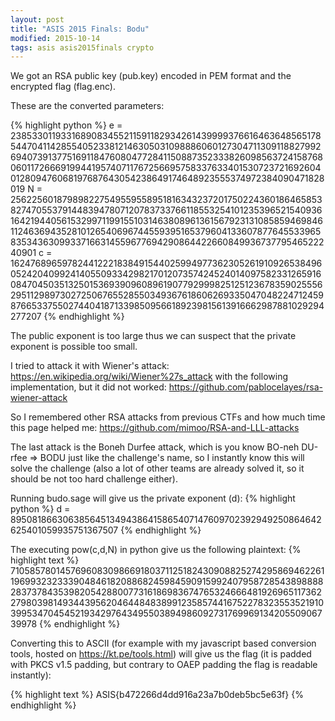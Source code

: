```yaml
---
layout: post
title: "ASIS 2015 Finals: Bodu"
modified: 2015-10-14
tags: asis asis2015finals crypto
---
```


We got an RSA public key (pub.key) encoded in PEM format and the encrypted flag (flag.enc).

These are the converted parameters:

{% highlight python %}
e = 2385330119331689083455211591182934261439999376616463648565178544704114285540523381214630503109888606012730471130911882799269407391377516911847608047728411508873523338260985637241587680601172666919944195740711767256695758337633401530723721692604012809476068197687643054238649174648923555374972384090471828019
N = 2562256018798982275495595589518163432372017502243601864658538274705537914483947807120783733766118553254101235396521540936164219440561532997119915510314638089613615679231310858594698461124636943528101265406967445593951653796041336078776455339658353436309933716631455967769429086442266084993673779546522240901
c = 1624768965978244122218384915440259949773623052619109265384960524204099241405509334298217012073574245240140975823312659160847045035132501536939096089619077929998251251236783590255562951129897302725067655285503493676186062693350470482247124598766533755027440418713398509566189239815613916662987881029294277207
{% endhighlight %}

The public exponent is too large thus we can suspect that the private exponent is possible too small.

I tried to attack it with Wiener's attack: https://en.wikipedia.org/wiki/Wiener%27s_attack with the following implementation, but it did not worked: https://github.com/pablocelayes/rsa-wiener-attack

So I remembered other RSA attacks from previous CTFs and how much time this page helped me: https://github.com/mimoo/RSA-and-LLL-attacks

The last attack is the Boneh Durfee attack, which is you know BO-neh DU-rfee => BODU just like the challenge's name, so I instantly know this will solve the challenge (also a lot of other teams are already solved it, so it should be not too hard challenge either).

Running budo.sage will give us the private exponent (d): 
{% highlight python %}
d = 89508186630638564513494386415865407147609702392949250864642625401059935751367507
{% endhighlight %}

The executing pow(c,d,N) in python give us the following plaintext:
{% highlight text %}
7105857801457696083098669180371125182430908825274295869462261196993232333904846182088682459845909159924079587285438988882837378435398205428800773161869836747653246664819269651173622798039814934439562046448483899123585744167522783235535219103995347045452193429764349550389498609273176996913420550906739978
{% endhighlight %}

Converting this to ASCII (for example with my javascript based conversion tools, hosted on https://kt.pe/tools.html) will give us the flag (it is padded with PKCS v1.5 padding, but contrary to OAEP padding the flag is readable instantly):

{% highlight text %}
ASIS{b472266d4dd916a23a7b0deb5bc5e63f}
{% endhighlight %}